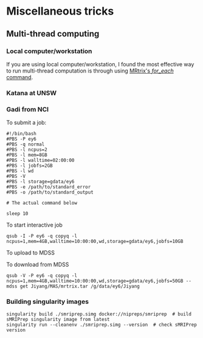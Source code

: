 # Miscellaneous tricks

## Multi-thread computing

### Local computer/workstation
If you are using local computer/workstation, I found the most effective way to run multi-thread computation is through using [MRtrix's *for_each* command](https://mrtrix.readthedocs.io/en/latest/tips_and_tricks/batch_processing_with_foreach.html).

### Katana at UNSW

### Gadi from NCI

To submit a job:

```
#!/bin/bash 
#PBS -P ey6 
#PBS -q normal 
#PBS -l ncpus=2 
#PBS -l mem=8GB 
#PBS -l walltime=02:00:00 
#PBS -l jobfs=2GB 
#PBS -l wd 
#PBS -V 
#PBS -l storage=gdata/ey6 
#PBS -e /path/to/standard_error 
#PBS -o /path/to/standard_output 

# The actual command below 

sleep 10
```

To start interactive job
```
qsub -I -P ey6 -q copyq -l ncpus=1,mem=4GB,walltime=10:00:00,wd,storage=gdata/ey6,jobfs=10GB 
```

To upload to MDSS

To download from MDSS

```
qsub -V -P ey6 -q copyq -l ncpus=1,mem=4GB,walltime=10:00:00,wd,storage=gdata/ey6,jobfs=50GB -- mdss get Jiyang/MAS/mrtrix.tar /g/data/ey6/Jiyang
```

### Building singularity images

```
singularity build ./smriprep.simg docker://nipreps/smriprep  # build sMRIPrep singularity image from latest
singularity run --cleanenv ./smriprep.simg --version  # check sMRIPrep version

```